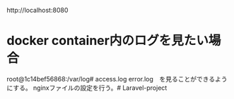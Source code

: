 http://localhost:8080

# docker container内のログを見たい場合
root@1c14bef56868:/var/log#
access.log  error.log　を見ることができるようにする。
nginxファイルの設定を行う。# Laravel-project
